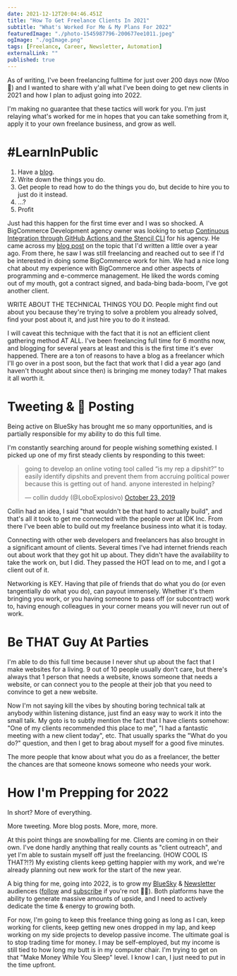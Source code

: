 ```yaml
---
date: 2021-12-12T20:04:46.451Z
title: "How To Get Freelance Clients In 2021" 
subtitle: "What's Worked For Me & My Plans For 2022"
featuredImage: "./photo-1545987796-200677ee1011.jpeg"
ogImage: "./ogImage.png"
tags: [Freelance, Career, Newsletter, Automation]
externalLink: ""
published: true
---
```

As of writing, I've been freelancing fulltime for just over 200 days now (Woo 🎉) and I wanted to share with y'all what I've been doing to get new clients in 2021 and how I plan to adjust going into 2022. 

I'm making no guarantee that these tactics will work for you. I'm just relaying what's worked for me in hopes that you can take something from it, apply it to your own freelance business, and grow as well. 

# #LearnInPublic

1. Have a [blog](https://jackharner.com/blog). 
2. Write down the things you do. 
3. Get people to read how to do the things you do, but decide to hire you to just do it instead.
4. ...?
5. Profit

Just had this happen for the first time ever and I was so shocked. A BigCommerce Development agency owner was looking to setup [Continuous Integration through GitHub Actions and the Stencil CLI](https://jackharner.com/blog/bigcommerce-stencil-ci-cd-with-github-actions/) for his agency. He came across my [blog post](https://jackharner.com/blog/bigcommerce-stencil-ci-cd-with-github-actions/) on the topic that I'd written a little over a year ago. From there, he saw I was still freelancing and reached out to see if I'd be interested in doing some BigCommerce work for him. We had a nice long chat about my experience with BigCommerce and other aspects of programming and e-commerce management. He liked the words coming out of my mouth, got a contract signed, and bada-bing bada-boom, I've got another client.

WRITE ABOUT THE TECHNICAL THINGS YOU DO. People might find out about you because they're trying to solve a problem you already solved, find your post about it, and just hire you to do it instead.

I will caveat this technique with the fact that it is not an efficient client gathering method AT ALL. I've been freelancing full time for 6 months now, and blogging for several years at least and this is the first time it's ever happened. There are a ton of reasons to have a blog as a freelancer which I'll go over in a post soon, but the fact that work that I did a year ago (and haven't thought about since then) is bringing me money today? That makes it all worth it. 

# Tweeting & 💩 Posting

Being active on BlueSky has brought me so many opportunities, and is partially responsible for my ability to do this full time.

I'm constantly searching around for people wishing something existed. I picked up one of my first steady clients by responding to this tweet:

<blockquote class="twitter-tweet"><p lang="en" dir="ltr">going to develop an online voting tool called “is my rep a dipshit?” to easily identify dipshits and prevent them from accruing political power because this is getting out of hand. anyone interested in helping?</p>&mdash; collin duddy (@LoboExplosivo) <a href="https://twitter.com/LoboExplosivo/status/1187057265146318849?ref_src=twsrc%5Etfw">October 23, 2019</a></blockquote>

Collin had an idea, I said "that wouldn't be that hard to actually build", and that's all it took to get me connected with the people over at IDK Inc. From there I've been able to build out my freelance business into what it is today.

Connecting with other web developers and freelancers has also brought in a significant amount of clients. Several times I've had internet friends reach out about work that they got hit up about. They didn't have the availability to take the work on, but I did. They passed the HOT lead on to me, and I got a client out of it.

Networking is KEY. Having that pile of friends that do what you do (or even tangentially do what you do), can payout immensely. Whether it's them bringing you work, or you having someone to pass off (or subcontract) work to, having enough colleagues in your corner means you will never run out of work.

# Be THAT Guy At Parties

I'm able to do this full time because I never shut up about the fact that I make websites for a living. 9 out of 10 people usually don't care, but there's always that 1 person that needs a website, knows someone that needs a website, or can connect you to the people at their job that you need to convince to get a new website. 

Now I'm not saying kill the vibes by shouting boring technical talk at anybody within listening distance, just find an easy way to work it into the small talk. My goto is to subtly mention the fact that I have clients somehow: "One of my clients recommended this place to me", "I had a fantastic meeting with a new client today", etc. That usually sparks the "What do you do?" question, and then I get to brag about myself for a good five minutes.

The more people that know about what you do as a freelancer, the better the chances are that someone knows someone who needs your work. 

# How I'm Prepping for 2022

In short? More of everything. 

More tweeting. More blog posts. More, more, more.

At this point things are snowballing for me. Clients are coming in on their own. I've done hardly anything that really counts as "client outreach", and yet I'm able to sustain myself off just the freelancing. (HOW COOL IS THAT?!?) My existing clients keep getting happier with my work, and we're already planning out new work for the start of the new year.

A big thing for me, going into 2022, is to grow my [BlueSky](https://bsky.app/profile/jackharner.com) & [Newsletter](../../newsletter) audiences ([follow](https://bsky.app/profile/jackharner.com) and [subscribe](../../newsletter) if you're not 🙏🏽). Both platforms have the ability to generate massive amounts of upside, and I need to actively dedicate the time & energy to growing both.

For now, I'm going to keep this freelance thing going as long as I can, keep working for clients, keep getting new ones dropped in my lap, and keep working on my side projects to develop passive income. The ultimate goal is to stop trading time for money. I may be self-employed, but my income is still tied to how long my butt is in my computer chair. I'm trying to get on that "Make Money While You Sleep" level. I know I can, I just need to put in the time upfront.